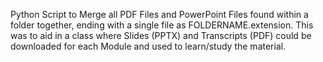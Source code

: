 Python Script to Merge all PDF Files and PowerPoint Files found within a folder together, ending with a single file as FOLDERNAME.extension.
This was to aid in a class where Slides (PPTX) and Transcripts (PDF) could be downloaded for each Module and used to learn/study the material.